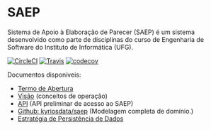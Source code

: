 # SAEP
Sistema de Apoio à Elaboração de Parecer (SAEP) é um sistema desenvolvido como parte de disciplinas do curso de Engenharia de Software do Instituto de Informática (UFG). 

[![CircleCI][build-badge-1]][build-1] [![Travis][build-badge]][build] [![codecov][code-cov]][coverage]


Documentos disponíveis:
* [Termo de Abertura](https://docs.google.com/document/d/1go3eH-8W48G8C6Ryi3bPPN9ZQsbqHNzgrP3ocrnxL2A/edit#heading=h.oxnfirf2m4kr)
* [Visão](https://docs.google.com/document/d/1ElwL9lT6KFeUVl4KvWKZOGROEtLa7Lb2h6L3fLITtyg/edit#heading=h.np717zaohglw) (conceitos de operação)
* [API](http://docs.saep.apiary.io/) (API preliminar de acesso ao SAEP)
* [Github: kyriosdata/saep](https://github.com/kyriosdata/saep) (Modelagem completa de domínio.)
* [Estratégia de Persistência de Dados](https://docs.google.com/document/d/1AACGhLQ1V9A6vPrZuIQDxn9rsZQEYOT2Yi1ORHx6IE4/edit?usp=sharing)

[build-badge]: https://travis-ci.com/thdurante/saep.svg?token=vXLpgias2ygiGmTRzctb&branch=interfaces_e_persistencia
[build]: https://travis-ci.com/thdurante/saep

[build-badge-1]: https://circleci.com/gh/thdurante/saep.svg?style=svg&circle-token=bc8dbea7d77d42aadcc86754ae144c9b45ce3f8c
[build-1]: https://circleci.com/gh/thdurante/saep

[code-cov]: https://codecov.io/gh/thdurante/saep/branch/master/graph/badge.svg?token=SslMW2osOR
[coverage]: https://codecov.io/gh/thdurante/saep